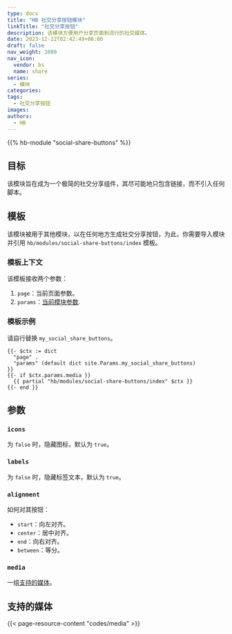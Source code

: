 ```yaml
---
type: docs
title: "HB 社交分享按钮模块"
linkTitle: "社交分享按钮"
description: 该模块方便用户分享页面到流行的社交媒体。
date: 2023-12-22T02:42:49+08:00
draft: false
nav_weight: 1000
nav_icon:
  vendor: bs
  name: share
series:
  - 模块
categories:
tags:
  - 社交分享按钮
images:
authors:
  - HB
---
```


{{% hb-module "social-share-buttons" %}}

## 目标

该模块旨在成为一个极简的社交分享组件，其尽可能地只包含链接，而不引入任何脚本。

## 模板

该模块被用于其他模块，以在任何地方生成社交分享按钮，为此，你需要导入模块并引用 `hb/modules/social-share-buttons/index` 模板。

### 模板上下文

该模板接收两个参数：

1. `page`：当前页面参数。
2. `params`：[当前模块参数](#参数).

### 模板示例

请自行替换 `my_social_share_buttons`。

```go-html-template
{{- $ctx := dict
  "page" .
  "params" (default dict site.Params.my_social_share_buttons)
}}
{{- if $ctx.params.media }}
  {{ partial "hb/modules/social-share-buttons/index" $ctx }}
{{- end }}
```

## 参数

### `icons`

为 `false` 时，隐藏图标，默认为 `true`。

### `labels`

为 `false` 时，隐藏标签文本，默认为 `true`。

### `alignment`

如何对其按钮：

- `start`：向左对齐。
- `center`：居中对齐。
- `end`：向右对齐。
- `between`：等分。

### `media`

一组[支持的媒体](#支持的媒体)。

## 支持的媒体

{{< page-resource-content "codes/media" >}}
